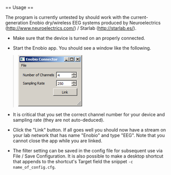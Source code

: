 == Usage ==

The program is currently untested by should work with the current-generation Enobio dry/wireless EEG systems produced by Neuroelectrics (http://www.neuroelectrics.com/) / Starlab (http://starlab.es/).

  * Make sure that the device is turned on an properly connected.

  * Start the Enobio app. You should see a window like the following.
>![enobio.png](enobio.png)

  * It is critical that you set the correct channel number for your device and sampling rate (they are not auto-deduced).

  * Click the "Link" button. If all goes well you should now have a stream on your lab network that has name "Enobio" and type "EEG". Note that you cannot close the app while you are linked.

  * The filter setting can be saved in the config file for subsequent use via File / Save Configuration. It is also possible to make a desktop shortcut that appends to the shortcut's Target field the snippet `-c name_of_config.cfg`.
